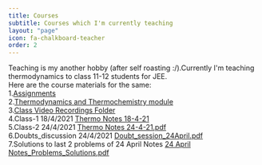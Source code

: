 ```yaml
---
title: Courses
subtitle: Courses which I'm currently teaching 
layout: "page"
icon: fa-chalkboard-teacher
order: 2
---
```


Teaching is my another hobby (after self roasting :/).Currently I'm teaching thermodynamics to class 11-12 students for JEE.<br/>
Here are the course materials for the same:<br/>
1.[Assignments](https://github.com/Gargantua1605/gargantua1605.github.io/files/6372461/Thermodynamics.Assignments.pdf)<br/>
2.[Thermodynamics and Thermochemistry module](https://github.com/Gargantua1605/gargantua1605.github.io/files/6310447/Thermodynamics.and.Thermochemistry.pdf)<br/>
3.[Class Video Recordings Folder](https://drive.google.com/drive/folders/1fMyk7Z9f2Dr5d_l0GuxH613RqeKDd_4r?usp=sharing)<br/>
4.Class-1 18/4/2021 [Thermo Notes 18-4-21 ](https://github.com/Gargantua1605/gargantua1605.github.io/files/6350399/Thermo.Notes.18-4-21.pdf)<br/>
5.Class-2 24/4/2021 [Thermo Notes 24-4-21.pdf](https://github.com/Gargantua1605/gargantua1605.github.io/files/6369947/Thermo.Notes.24-4-21.pdf)<br/>
6.Doubts_discussion 24/4/2021 [Doubt_session_24April.pdf](https://github.com/Gargantua1605/gargantua1605.github.io/files/6369959/Doubt_session_24April.pdf)<br/>
7.Solutions to last 2 problems of 24 April Notes [24 April Notes_Problems_Solutions.pdf](https://github.com/Gargantua1605/gargantua1605.github.io/files/6392490/24.April.Notes_Problems_Solutions.pdf)






